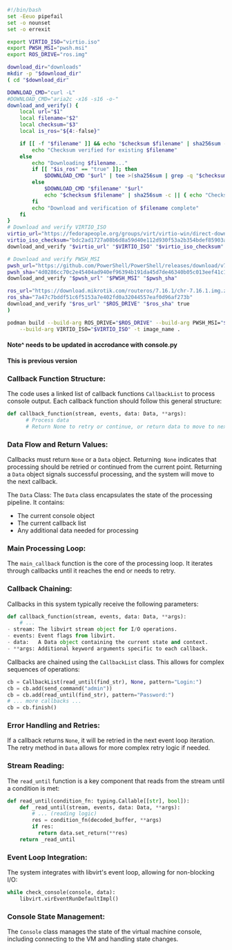 ```bash
#!/bin/bash
set -Eeuo pipefail
set -o nounset
set -o errexit

export VIRTIO_ISO="virtio.iso"
export PWSH_MSI="pwsh.msi"
export ROS_DRIVE="ros.img"

download_dir="downloads"
mkdir -p "$download_dir"
( cd "$download_dir"

DOWNLOAD_CMD="curl -L"
#DOWNLOAD_CMD="aria2c -x16 -s16 -o-"
download_and_verify() {
    local url="$1"
    local filename="$2"
    local checksum="$3"
    local is_ros="${4:-false}"

    if [[ -f "$filename" ]] && echo "$checksum $filename" | sha256sum -c --quiet; then
        echo "Checksum verified for existing $filename"
    else
        echo "Downloading $filename..."
        if [[ "$is_ros" == "true" ]]; then
            $DOWNLOAD_CMD "$url" | tee >(sha256sum | grep -q "$checksum" || (echo "Checksum verification failed"; exit 1)) | funzip > "$filename"
        else
            $DOWNLOAD_CMD "$filename" "$url"
            echo "$checksum $filename" | sha256sum -c || { echo "Checksum verification failed for $filename"; exit 1; }
        fi
        echo "Download and verification of $filename complete"
    fi
}
# Download and verify VIRTIO_ISO
virtio_url="https://fedorapeople.org/groups/virt/virtio-win/direct-downloads/archive-virtio/virtio-win-0.1.262-2/virtio-win-0.1.262.iso"
virtio_iso_checksum="bdc2ad1727a08b6d8a59d40e112d930f53a2b354bdef85903abaad896214f0a3"
download_and_verify "$virtio_url" "$VIRTIO_ISO" "$virtio_iso_checksum"

# Download and verify PWSH_MSI
pwsh_url="https://github.com/PowerShell/PowerShell/releases/download/v7.4.5/PowerShell-7.4.5-win-x64.msi"
pwsh_sha="4d0286cc70c2e45404ad940ef96394b191da45d7de46340b05c013eef41c1eec"
download_and_verify "$pwsh_url" "$PWSH_MSI" "$pwsh_sha"

ros_url="https://download.mikrotik.com/routeros/7.16.1/chr-7.16.1.img.zip"
ros_sha="7a47c7bddf51c6f5153a7e402fd0a32044557eaf0d96af273b"
download_and_verify "$ros_url" "$ROS_DRIVE" "$ros_sha" true
)

podman build --build-arg ROS_DRIVE="$ROS_DRIVE" --build-arg PWSH_MSI="$PWSH_MSI"\
    --build-arg VIRTIO_ISO="$VIRTIO_ISO" -t image_name .

```


#### Note^ needs to be updated in accrodance with console.py
#### This is previous version
### Callback Function Structure: 
The code uses a linked list of callback functions `CallbackList` to process console output. Each callback function should follow this general structure:
```python
def callback_function(stream, events, data: Data, **args):
      # Process data
      # Return None to retry or continue, or return data to move to next callback
```
### Data Flow and Return Values:
Callbacks must return `None` or a `Data` object.
Returning` None` indicates that processing should be retried or continued from the current point.
Returning a `Data` object signals successful processing, and the system will move to the next callback.

The `Data` Class: The `Data` class encapsulates the state of the processing pipeline. It contains:
- The current console object
- The current callback list
- Any additional data needed for processing

### Main Processing Loop: 
The `main_callback` function is the core of the processing loop. It iterates through callbacks until it reaches the end or needs to retry.
### Callback Chaining: 
Callbacks in this system typically receive the following parameters:
```python
def callback_function(stream, events, data: Data, **args):
    # ...
- stream: The libvirt stream object for I/O operations.
- events: Event flags from libvirt.
- data:   A Data object containing the current state and context.
- **args: Additional keyword arguments specific to each callback.
```
Callbacks are chained using the `CallbackList` class. This allows for complex sequences of operations:
```python
cb = CallbackList(read_until(find_str), None, pattern="Login:")
cb = cb.add(send_command("admin"))
cb = cb.add(read_until(find_str), pattern="Password:")
# ... more callbacks ...
cb = cb.finish()
```

### Error Handling and Retries:
If a callback returns `None`, it will be retried in the next event loop iteration.
The retry method in `Data` allows for more complex retry logic if needed.

### Stream Reading: 
The `read_until` function is a key component that reads from the stream until a condition is met:
```python
def read_until(condition_fn: typing.Callable[[str], bool]):
    def _read_until(stream, events, data: Data, **args):
        # ... (reading logic)
        res = condition_fn(decoded_buffer, **args)
        if res:
          return data.set_return(**res)
    return _read_until
```
### Event Loop Integration: 
The system integrates with libvirt's event loop, allowing for non-blocking I/O:
```python
while check_console(console, data):
    libvirt.virEventRunDefaultImpl()
```
### Console State Management: 
The `Console` class manages the state of the virtual machine console, including connecting to the VM and handling state changes.
